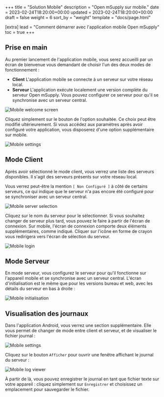 +++
title = "Solution Mobile"
description = "Open mSupply sur mobile."
date = 2023-02-24T18:20:00+00:00
updated = 2023-02-24T18:20:00+00:00
draft = false
weight = 6
sort_by = "weight"
template = "docs/page.html"

[extra]
lead = "Comment démarrer avec l'application mobile Open mSupply"
toc = true
+++

## Prise en main

Au premier lancement de l'application mobile, vous serez accueilli par un écran de bienvenue vous demandant de choisir l'un des deux modes de fonctionnement :

- **Client** L'application mobile se connecte à un serveur sur votre réseau local.
- **Serveur** L'application exécute localement une version complète du serveur Open mSupply. Vous pouvez configurer ce serveur pour qu'il se synchronise avec un serveur central.

![Mobile welcome screen](/docs/introduction/images/mobile_welcome.png)

Cliquez simplement sur le bouton de l'option souhaitée. Ce choix peut être modifié ultérieurement. Si vous accédez aux paramètres après avoir configuré votre application, vous disposerez d'une option supplémentaire sur mobile.

![Mobile settings](/docs/introduction/images/mobile_settings.png)

## Mode Client

Après avoir sélectionné le mode client, vous verrez une liste des serveurs disponibles. Il s'agit des serveurs présents sur votre réseau local.

Vous verrez peut-être la mention `[ Non Configuré ]` à côté de certains serveurs, ce qui indique que le serveur n'a pas encore été configuré pour se synchroniser avec un serveur central.

![Mobile server selection](/docs/introduction/images/mobile_server_selection.png)

Cliquez sur le nom du serveur pour le sélectionner. Si vous souhaitez changer de serveur plus tard, vous pouvez le faire à partir de l'écran de connexion. Sur mobile, l'écran de connexion comporte deux éléments supplémentaires, comme indiqué. Cliquer sur l'icône en forme de crayon vous redirigera vers l'écran de sélection du serveur.

![Mobile login](/docs/introduction/images/mobile_login.png)

## Mode Serveur

En mode serveur, vous configurez le serveur pour qu'il fonctionne sur l'appareil mobile et se synchronise avec un serveur central. L'écran d'initialisation est le même que pour les versions bureau et web, avec les détails du serveur en bas à droite :

![Mobile initialisation](/docs/introduction/images/mobile_initialisation.png)

## Visualisation des journaux

Dans l'application Android, vous verrez une section supplémentaire. Elle vous permet de changer de mode entre client et serveur, et de visualiser le fichier journal :

![Mobile settings](/docs/introduction/images/mobile_settings.png)

Cliquez sur le bouton `Afficher` pour ouvrir une fenêtre affichant le journal du serveur :

![Mobile log viewer](/docs/introduction/images/mobile_view_log.png)

À partir de là, vous pouvez enregistrer le journal en tant que fichier texte sur votre appareil : cliquez simplement sur `Enregistrer` et choisissez un emplacement pour sauvegarder le fichier.